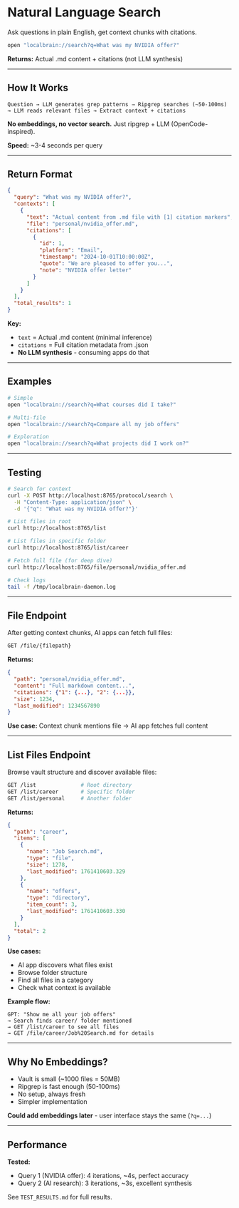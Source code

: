 # Natural Language Search

Ask questions in plain English, get context chunks with citations.

```bash
open "localbrain://search?q=What was my NVIDIA offer?"
```

**Returns:** Actual .md content + citations (not LLM synthesis)

---

## How It Works

```
Question → LLM generates grep patterns → Ripgrep searches (~50-100ms) 
→ LLM reads relevant files → Extract context + citations
```

**No embeddings, no vector search.** Just ripgrep + LLM (OpenCode-inspired).

**Speed:** ~3-4 seconds per query

---

## Return Format

```json
{
  "query": "What was my NVIDIA offer?",
  "contexts": [
    {
      "text": "Actual content from .md file with [1] citation markers",
      "file": "personal/nvidia_offer.md",
      "citations": [
        {
          "id": 1,
          "platform": "Email",
          "timestamp": "2024-10-01T10:00:00Z",
          "quote": "We are pleased to offer you...",
          "note": "NVIDIA offer letter"
        }
      ]
    }
  ],
  "total_results": 1
}
```

**Key:**
- `text` = Actual .md content (minimal inference)
- `citations` = Full citation metadata from .json
- **No LLM synthesis** - consuming apps do that

---

## Examples

```bash
# Simple
open "localbrain://search?q=What courses did I take?"

# Multi-file
open "localbrain://search?q=Compare all my job offers"

# Exploration
open "localbrain://search?q=What projects did I work on?"
```

---

## Testing

```bash
# Search for context
curl -X POST http://localhost:8765/protocol/search \
  -H "Content-Type: application/json" \
  -d '{"q": "What was my NVIDIA offer?"}'

# List files in root
curl http://localhost:8765/list

# List files in specific folder
curl http://localhost:8765/list/career

# Fetch full file (for deep dive)
curl http://localhost:8765/file/personal/nvidia_offer.md

# Check logs
tail -f /tmp/localbrain-daemon.log
```

---

## File Endpoint

After getting context chunks, AI apps can fetch full files:

```bash
GET /file/{filepath}
```

**Returns:**
```json
{
  "path": "personal/nvidia_offer.md",
  "content": "Full markdown content...",
  "citations": {"1": {...}, "2": {...}},
  "size": 1234,
  "last_modified": 1234567890
}
```

**Use case:** Context chunk mentions file → AI app fetches full content

---

## List Files Endpoint

Browse vault structure and discover available files:

```bash
GET /list              # Root directory
GET /list/career       # Specific folder
GET /list/personal     # Another folder
```

**Returns:**
```json
{
  "path": "career",
  "items": [
    {
      "name": "Job Search.md",
      "type": "file",
      "size": 1278,
      "last_modified": 1761410603.329
    },
    {
      "name": "offers",
      "type": "directory",
      "item_count": 3,
      "last_modified": 1761410603.330
    }
  ],
  "total": 2
}
```

**Use cases:**
- AI app discovers what files exist
- Browse folder structure
- Find all files in a category
- Check what context is available

**Example flow:**
```
GPT: "Show me all your job offers"
→ Search finds career/ folder mentioned
→ GET /list/career to see all files
→ GET /file/career/Job%20Search.md for details
```

---

## Why No Embeddings?

- Vault is small (~1000 files = 50MB)
- Ripgrep is fast enough (50-100ms)
- No setup, always fresh
- Simpler implementation

**Could add embeddings later** - user interface stays the same (`?q=...`)

---

## Performance

**Tested:**
- Query 1 (NVIDIA offer): 4 iterations, ~4s, perfect accuracy
- Query 2 (AI research): 3 iterations, ~3s, excellent synthesis

See `TEST_RESULTS.md` for full results.
